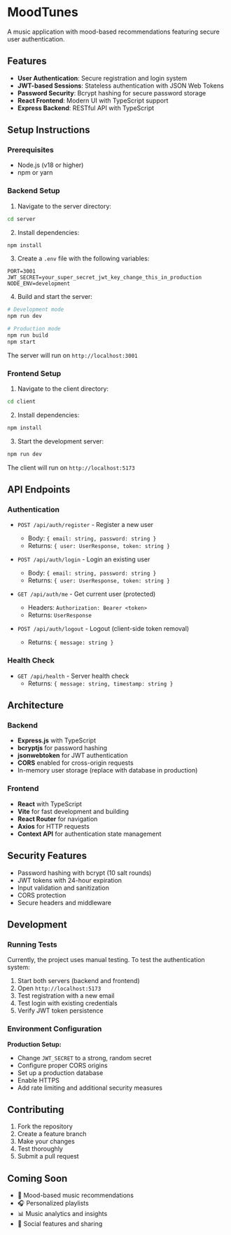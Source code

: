 # MoodTunes

A music application with mood-based recommendations featuring secure user authentication.

## Features

- **User Authentication**: Secure registration and login system
- **JWT-based Sessions**: Stateless authentication with JSON Web Tokens
- **Password Security**: Bcrypt hashing for secure password storage
- **React Frontend**: Modern UI with TypeScript support
- **Express Backend**: RESTful API with TypeScript

## Setup Instructions

### Prerequisites

- Node.js (v18 or higher)
- npm or yarn

### Backend Setup

1. Navigate to the server directory:
```bash
cd server
```

2. Install dependencies:
```bash
npm install
```

3. Create a `.env` file with the following variables:
```env
PORT=3001
JWT_SECRET=your_super_secret_jwt_key_change_this_in_production
NODE_ENV=development
```

4. Build and start the server:
```bash
# Development mode
npm run dev

# Production mode
npm run build
npm start
```

The server will run on `http://localhost:3001`

### Frontend Setup

1. Navigate to the client directory:
```bash
cd client
```

2. Install dependencies:
```bash
npm install
```

3. Start the development server:
```bash
npm run dev
```

The client will run on `http://localhost:5173`

## API Endpoints

### Authentication

- `POST /api/auth/register` - Register a new user
  - Body: `{ email: string, password: string }`
  - Returns: `{ user: UserResponse, token: string }`

- `POST /api/auth/login` - Login an existing user
  - Body: `{ email: string, password: string }`
  - Returns: `{ user: UserResponse, token: string }`

- `GET /api/auth/me` - Get current user (protected)
  - Headers: `Authorization: Bearer <token>`
  - Returns: `UserResponse`

- `POST /api/auth/logout` - Logout (client-side token removal)
  - Returns: `{ message: string }`

### Health Check

- `GET /api/health` - Server health check
  - Returns: `{ message: string, timestamp: string }`

## Architecture

### Backend
- **Express.js** with TypeScript
- **bcryptjs** for password hashing
- **jsonwebtoken** for JWT authentication
- **CORS** enabled for cross-origin requests
- In-memory user storage (replace with database in production)

### Frontend
- **React** with TypeScript
- **Vite** for fast development and building
- **React Router** for navigation
- **Axios** for HTTP requests
- **Context API** for authentication state management

## Security Features

- Password hashing with bcrypt (10 salt rounds)
- JWT tokens with 24-hour expiration
- Input validation and sanitization
- CORS protection
- Secure headers and middleware

## Development

### Running Tests

Currently, the project uses manual testing. To test the authentication system:

1. Start both servers (backend and frontend)
2. Open `http://localhost:5173`
3. Test registration with a new email
4. Test login with existing credentials
5. Verify JWT token persistence

### Environment Configuration

**Production Setup:**
- Change `JWT_SECRET` to a strong, random secret
- Configure proper CORS origins
- Set up a production database
- Enable HTTPS
- Add rate limiting and additional security measures

## Contributing

1. Fork the repository
2. Create a feature branch
3. Make your changes
4. Test thoroughly
5. Submit a pull request

## Coming Soon

- 🎵 Mood-based music recommendations
- 🎧 Personalized playlists
- 📊 Music analytics and insights
- 👥 Social features and sharing